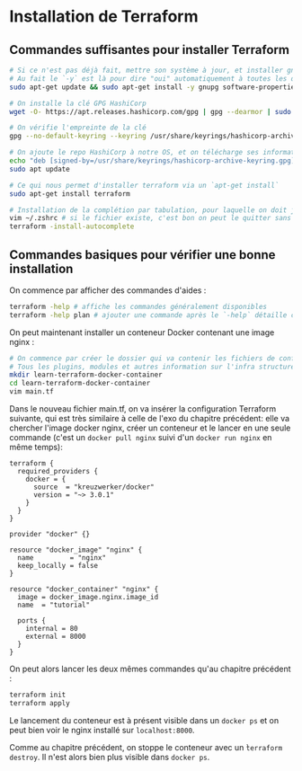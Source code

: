 # Installation de Terraform

## Commandes suffisantes pour installer Terraform

```bash
# Si ce n'est pas déjà fait, mettre son système à jour, et installer gnugpg
# Au fait le `-y` est là pour dire "oui" automatiquement à toutes les demandes d'installation, quel que soit l'espace que ça prend
sudo apt-get update && sudo apt-get install -y gnupg software-properties-common

# On installe la clé GPG HashiCorp
wget -O- https://apt.releases.hashicorp.com/gpg | gpg --dearmor | sudo tee /usr/share/keyrings/hashicorp-archive-keyring.gpg

# On vérifie l'empreinte de la clé
gpg --no-default-keyring --keyring /usr/share/keyrings/hashicorp-archive-keyring.gpg --fingerprint

# On ajoute le repo HashiCorp à notre OS, et on télécharge ses informations
echo "deb [signed-by=/usr/share/keyrings/hashicorp-archive-keyring.gpg] https://apt.releases.hashicorp.com $(lsb_release -cs) main" | sudo tee /etc/apt/sources.list.d/hashicorp.list
sudo apt update

# Ce qui nous permet d'installer terraform via un `apt-get install`
sudo apt-get install terraform

# Installation de la complétion par tabulation, pour laquelle on doit juste préalablement vérifier que le fichier de config de mon shell courant existe :
vim ~/.zshrc # si le fichier existe, c'est bon on peut le quitter sans rien toucher
terraform -install-autocomplete
```

## Commandes basiques pour vérifier une bonne installation

On commence par afficher des commandes d'aides :

```bash
terraform -help # affiche les commandes généralement disponibles
terraform -help plan # ajouter une commande après le `-help` détaille cette option en particulier
```

On peut maintenant installer un conteneur Docker contenant une image nginx :

```bash
# On commence par créer le dossier qui va contenir les fichiers de confs qui vont décrire l'infra que Terraform devra gérer
# Tous les plugins, modules et autres information sur l'infra structure que Terraform va gérer vont être stockés dans ce dossier
mkdir learn-terraform-docker-container
cd learn-terraform-docker-container
vim main.tf
```

Dans le nouveau fichier main.tf, on va insérer la configuration Terraform suivante, qui est très similaire à celle de l'exo du chapitre précédent: elle va chercher l'image docker nginx, créer un conteneur et le lancer en une seule commande (c'est un `docker pull nginx` suivi d'un `docker run nginx` en même temps):

```JS
terraform {
  required_providers {
    docker = {
      source  = "kreuzwerker/docker"
      version = "~> 3.0.1"
    }
  }
}

provider "docker" {}

resource "docker_image" "nginx" {
  name         = "nginx"
  keep_locally = false
}

resource "docker_container" "nginx" {
  image = docker_image.nginx.image_id
  name  = "tutorial"

  ports {
    internal = 80
    external = 8000
  }
}
```

On peut alors lancer les deux mêmes commandes qu'au chapitre précédent :

```bash
terraform init
terraform apply
```

Le lancement du conteneur est à présent visible dans un `docker ps` et on peut bien voir le nginx installé sur `localhost:8000`.

Comme au chapitre précédent, on stoppe le conteneur avec un ̀`terraform destroy`. Il n'est alors bien plus visible dans `docker ps`.